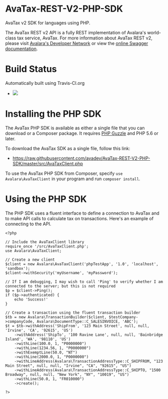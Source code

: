 # AvaTax-REST-V2-PHP-SDK

AvaTax v2 SDK for languages using PHP.

The AvaTax REST v2 API is a fully REST implementation of Avalara's world-class tax service, AvaTax.  For more information about AvaTax REST v2, please visit [Avalara's Developer Network](http://developer.avalara.com/) or view the [online Swagger documentation](https://sandbox-rest.avatax.com/swagger/ui/index.html).

# Build Status

Automatically built using Travis-CI.org

* ![](https://api.travis-ci.org/avadev/AvaTax-REST-V2-PHP-SDK.svg?branch=master&style=plastic)

# Installing the PHP SDK

The AvaTax PHP SDK is available as either a single file that you can download or a Composer package.  It requires [PHP Guzzle](http://docs.guzzlephp.org/en/latest/) and PHP 5.6 or later.

To download the AvaTax SDK as a single file, follow this link:
* https://raw.githubusercontent.com/avadev/AvaTax-REST-V2-PHP-SDK/master/src/AvaTaxClient.php

To use the AvaTax PHP SDK from Composer, specify `use Avalara\AvaTaxClient` in your program and run `composer install`.

# Using the PHP SDK

The PHP SDK uses a fluent interface to define a connection to AvaTax and to make API calls to calculate tax on transactions.  Here's an example of connecting to the API.

```
<?php

// Include the AvaTaxClient library
require_once '/src/AvaTaxClient.php';
use Avalara\AvaTaxClient;

// Create a new client
$client = new Avalara\AvaTaxClient('phpTestApp', '1.0', 'localhost', 'sandbox');
$client->withSecurity('myUsername', 'myPassword');

// If I am debugging, I may wish to call 'Ping' to verify whether I am connected to the server; but this is not required
$p = $client->Ping();
if ($p->authenticated) {
    echo 'Success!'
}

// Create a transaction using the fluent transaction builder
$tb = new Avalara\TransactionBuilder($client, $testCompany->companyCode, Avalara\DocumentType::C_SALESINVOICE, 'ABC');
$t = $tb->withAddress('ShipFrom', '123 Main Street', null, null, 'Irvine', 'CA', '92615', 'US')
    ->withAddress('ShipTo', '100 Ravine Lane', null, null, 'Bainbridge Island', 'WA', '98110', 'US')
    ->withLine(100.0, 1, "P0000000")
    ->withLine(1234.56, 1, "P0000000")
    ->withExemptLine(50.0, "NT")
    ->withLine(2000.0, 1, "P0000000")
    ->withLineAddress(Avalara\TransactionAddressType::C_SHIPFROM, "123 Main Street", null, null, "Irvine", "CA", "92615", "US")
    ->withLineAddress(Avalara\TransactionAddressType::C_SHIPTO, "1500 Broadway", null, null, "New York", "NY", "10019", "US")
    ->withLine(50.0, 1, "FR010000")
    ->create();

?>
```
